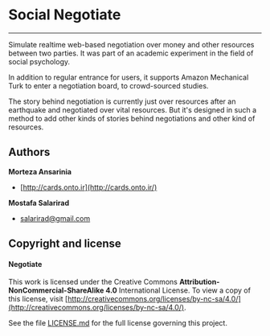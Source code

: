 # Social Negotiate

---

Simulate realtime web-based negotiation over money and other resources between two parties. It was part of an academic experiment in the field of social psychology.

In addition to regular entrance for users, it supports Amazon Mechanical Turk to enter a negotiation board, to crowd-sourced studies.

The story behind negotiation is currently just over resources after an earthquake and negotiated over vital resources. But it's designed in such a method to add other kinds of stories behind negotiations and other kind of resources.

## Authors

**Morteza Ansarinia**

+ [http://cards.onto.ir](http://cards.onto.ir/)

**Mostafa Salarirad**

+ <salarirad@gmail.com>

## Copyright and license


#### Negotiate
This work is licensed under the Creative Commons **Attribution-NonCommercial-ShareAlike 4.0** International License. To view a copy of this license, visit [http://creativecommons.org/licenses/by-nc-sa/4.0/](http://creativecommons.org/licenses/by-nc-sa/4.0/).

See the file [LICENSE.md](LICENSE.md) for the full license governing this project.

